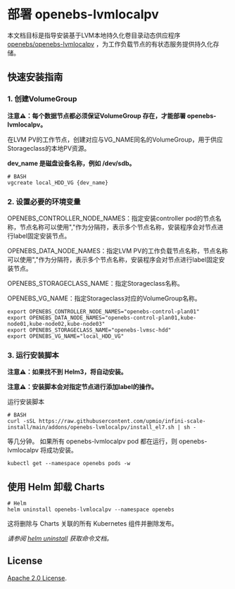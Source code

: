 # 部署 openebs-lvmlocalpv

本文档目标是指导安装基于LVM本地持久化卷目录动态供应程序 [openebs/openebs-lvmlocalpv](https://github.com/openebs/lvm-localpv/tree/develop/deploy/helm/charts) ，为工作负载节点的有状态服务提供持久化存储。

## 快速安装指南

### 1. 创建VolumeGroup

**注意⚠️：每个数据节点都必须保证VolumeGroup 存在，才能部署 openebs-lvmlocalpv。**

在LVM PV的工作节点，创建对应与VG_NAME同名的VolumeGroup，用于供应Storageclass的本地PV资源。

**dev_name 是磁盘设备名称，例如 /dev/sdb。**

```console
# BASH
vgcreate local_HDD_VG {dev_name}
```

### 2. 设置必要的环境变量

OPENEBS_CONTROLLER_NODE_NAMES：指定安装controller pod的节点名称，节点名称可以使用","作为分隔符，表示多个节点名称，安装程序会对节点进行label固定安装节点。

OPENEBS_DATA_NODE_NAMES：指定LVM PV的工作负载节点名称，节点名称可以使用","作为分隔符，表示多个节点名称，安装程序会对节点进行label固定安装节点。

OPENEBS_STORAGECLASS_NAME：指定Storageclass名称。

OPENEBS_VG_NAME：指定Storageclass对应的VolumeGroup名称。

```console
export OPENEBS_CONTROLLER_NODE_NAMES="openebs-control-plan01"
export OPENEBS_DATA_NODE_NAMES="openebs-control-plan01,kube-node01,kube-node02,kube-node03"
export OPENEBS_STORAGECLASS_NAME="openebs-lvmsc-hdd"
export OPENEBS_VG_NAME="local_HDD_VG"
```

### 3. 运行安装脚本

**注意⚠️：如果找不到 Helm3，将自动安装。**

**注意⚠️：安装脚本会对指定节点进行添加label的操作。**

运行安装脚本
```console
# BASH
curl -sSL https://raw.githubusercontent.com/upmio/infini-scale-install/main/addons/openebs-lvmlocalpv/install_el7.sh | sh -
```

等几分钟。 如果所有 openebs-lvmlocalpv  pod 都在运行，则 openebs-lvmlocalpv 将成功安装。

```console
kubectl get --namespace openebs pods -w
```

## 使用 Helm 卸载 Charts

```console
# Helm
helm uninstall openebs-lvmlocalpv --namespace openebs
```

这将删除与 Charts 关联的所有 Kubernetes 组件并删除发布。

_请参阅 [helm uninstall](https://helm.sh/docs/helm/helm_uninstall/) 获取命令文档。_

## License

<!-- Keep full URL links to repo files because this README syncs from main to gh-pages.  -->
[Apache 2.0 License](https://raw.githubusercontent.com/upmio/infini-scale-install/main/LICENSE).
